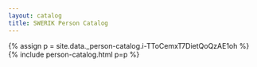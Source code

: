 ```yaml
---
layout: catalog
title: SWERIK Person Catalog
---
```

{% assign p = site.data._person-catalog.i-TToCemxT7DietQoQzAE1oh %}
{% include person-catalog.html p=p %}

